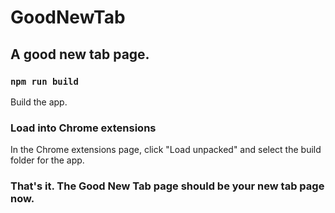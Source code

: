 # GoodNewTab

## A good new tab page.

### `npm run build`

Build the app.

### Load into Chrome extensions

In the Chrome extensions page, click "Load unpacked" and select the build folder for the app.

### That's it. The Good New Tab page should be your new tab page now.
